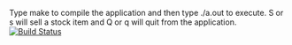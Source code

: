 Type make to compile the application and then type ./a.out to execute. S or s will sell a stock item and Q or q will quit from the application.
[![Build Status](https://travis-ci.com/grifsf/Inventory.svg?branch=master)](https://travis-ci.com/grifsf/Inventory)
